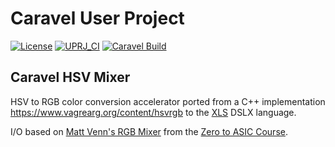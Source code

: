 # Caravel User Project

[![License](https://img.shields.io/badge/License-Apache%202.0-blue.svg)](https://opensource.org/licenses/Apache-2.0) [![UPRJ_CI](https://github.com/efabless/caravel_project_example/actions/workflows/user_project_ci.yml/badge.svg)](https://github.com/efabless/caravel_project_example/actions/workflows/user_project_ci.yml) [![Caravel Build](https://github.com/efabless/caravel_project_example/actions/workflows/caravel_build.yml/badge.svg)](https://github.com/efabless/caravel_project_example/actions/workflows/caravel_build.yml)

## Caravel HSV Mixer

HSV to RGB color conversion accelerator ported from a C++ implementation https://www.vagrearg.org/content/hsvrgb to the [XLS](https://google.github.io/xls/) DSLX language.

I/O based on [Matt Venn's RGB Mixer](https://github.com/mattvenn/rgb_mixer) from the [Zero to ASIC Course](https://www.zerotoasiccourse.com/).
